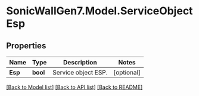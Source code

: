 # SonicWallGen7.Model.ServiceObjectEsp

## Properties

Name | Type | Description | Notes
------------ | ------------- | ------------- | -------------
**Esp** | **bool** | Service object ESP. | [optional] 

[[Back to Model list]](../README.md#documentation-for-models) [[Back to API list]](../README.md#documentation-for-api-endpoints) [[Back to README]](../README.md)

